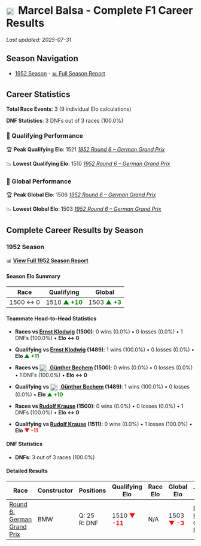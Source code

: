 # <img src="https://upload.wikimedia.org/wikipedia/commons/c/c3/Flag_of_France.svg" alt="France" width="20" height="auto" style="vertical-align: middle; margin-right: 5px;" onerror="this.outerHTML='🇫🇷'; this.style.marginRight='5px';"/> Marcel Balsa - Complete F1 Career Results

*Last updated: 2025-07-31*

## Season Navigation

- [1952 Season](#1952-season) - [📊 Full Season Report](../seasons/1952-season-report)

## Career Statistics

**Total Race Events**: 3 (9 individual Elo calculations)

**DNF Statistics**: 3 DNFs out of 3 races (100.0%)

### 🏁 Qualifying Performance

🏆 **Peak Qualifying Elo**: 1521
   *[1952 Round 6 – German Grand Prix](../seasons/1952-season-report#round-6-german-grand-prix)*

📉 **Lowest Qualifying Elo**: 1510
   *[1952 Round 6 – German Grand Prix](../seasons/1952-season-report#round-6-german-grand-prix)*

### 🌟 Global Performance

🏆 **Peak Global Elo**: 1506
   *[1952 Round 6 – German Grand Prix](../seasons/1952-season-report#round-6-german-grand-prix)*

📉 **Lowest Global Elo**: 1503
   *[1952 Round 6 – German Grand Prix](../seasons/1952-season-report#round-6-german-grand-prix)*


## Complete Career Results by Season

### 1952 Season

📊 **[View Full 1952 Season Report](../seasons/1952-season-report)**

#### Season Elo Summary

| Race | Qualifying | Global |
|------|------------|--------|
| 1500 ↔ 0 | 1510 **<span style="color: green;">▲ +10</span>** | 1503 **<span style="color: green;">▲ +3</span>** |

#### Teammate Head-to-Head Statistics

- **Races vs [Ernst Klodwig](ernst-klodwig) (1500)**: 0 wins (0.0%) • 0 losses (0.0%) • 1 DNFs (100.0%) • **Elo ↔ 0**
- **Qualifying vs [Ernst Klodwig](ernst-klodwig) (1489)**: 1 wins (100.0%) • 0 losses (0.0%) • **Elo <span style="color: green;">▲ +11</span>**

- **Races vs [<img src="https://upload.wikimedia.org/wikipedia/commons/b/ba/Flag_of_Germany.svg" alt="Germany" width="20" height="auto" style="vertical-align: middle; margin-right: 5px;" onerror="this.outerHTML='🇩🇪'; this.style.marginRight='5px';"/> Günther Bechem](gnther-bechem) (1500)**: 0 wins (0.0%) • 0 losses (0.0%) • 1 DNFs (100.0%) • **Elo ↔ 0**
- **Qualifying vs [<img src="https://upload.wikimedia.org/wikipedia/commons/b/ba/Flag_of_Germany.svg" alt="Germany" width="20" height="auto" style="vertical-align: middle; margin-right: 5px;" onerror="this.outerHTML='🇩🇪'; this.style.marginRight='5px';"/> Günther Bechem](gnther-bechem) (1489)**: 1 wins (100.0%) • 0 losses (0.0%) • **Elo <span style="color: green;">▲ +10</span>**

- **Races vs [Rudolf Krause](rudolf-krause) (1500)**: 0 wins (0.0%) • 0 losses (0.0%) • 1 DNFs (100.0%) • **Elo ↔ 0**
- **Qualifying vs [Rudolf Krause](rudolf-krause) (1511)**: 0 wins (0.0%) • 1 losses (100.0%) • **Elo <span style="color: red;">▼ -11</span>**

#### DNF Statistics

- **DNFs**: 3 out of 3 races (100.0%)

#### Detailed Results

| Race | Constructor | Positions | Qualifying Elo | Race Elo | Global Elo | Teammate |
|------|-------------|-----------|----------------|----------|------------|----------|
| [Round 6: German Grand Prix](../seasons/1952-season-report#round-6-german-grand-prix) | BMW | Q: 25<br/>R: DNF | 1510 **<span style="color: red;">▼ -11</span>** | N/A | 1503 **<span style="color: red;">▼ -3</span>** | [Ernst Klodwig](ernst-klodwig)<br/>Q: 29<br/>R: 12 |

